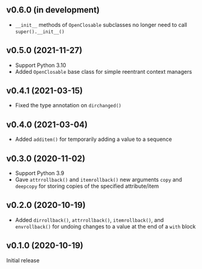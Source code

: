 v0.6.0 (in development)
-----------------------
- `__init__` methods of `OpenClosable` subclasses no longer need to call
  `super().__init__()`

v0.5.0 (2021-11-27)
-------------------
- Support Python 3.10
- Added `OpenClosable` base class for simple reentrant context managers

v0.4.1 (2021-03-15)
-------------------
- Fixed the type annotation on `dirchanged()`

v0.4.0 (2021-03-04)
-------------------
- Added `additem()` for temporarily adding a value to a sequence

v0.3.0 (2020-11-02)
-------------------
- Support Python 3.9
- Gave `attrrollback()` and `itemrollback()` new arguments `copy` and
  `deepcopy` for storing copies of the specified attribute/item

v0.2.0 (2020-10-19)
-------------------
- Added `dirrollback()`, `attrrollback()`, `itemrollback()`, and
  `envrollback()` for undoing changes to a value at the end of a `with` block

v0.1.0 (2020-10-19)
-------------------
Initial release

